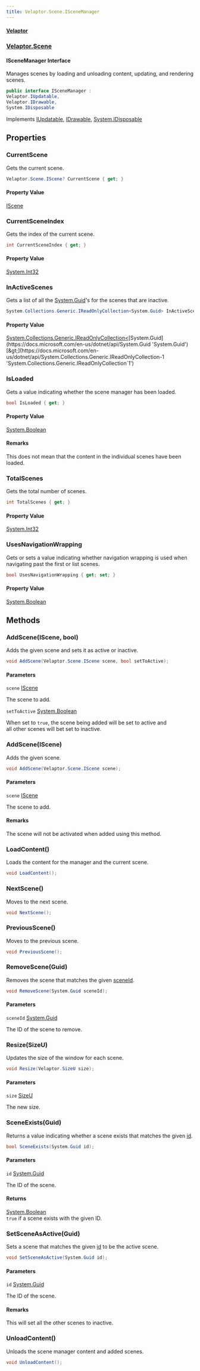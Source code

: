 ```yaml
---
title: Velaptor.Scene.ISceneManager
---
```


#### [Velaptor](Namespaces.md 'Velaptor Namespaces')
### [Velaptor.Scene](Velaptor.Scene.md 'Velaptor.Scene')

#### ISceneManager Interface

Manages scenes by loading and unloading content, updating, and rendering scenes.

```csharp
public interface ISceneManager :
Velaptor.IUpdatable,
Velaptor.IDrawable,
System.IDisposable
```

Implements [IUpdatable](Velaptor.IUpdatable.md 'Velaptor.IUpdatable'), [IDrawable](Velaptor.IDrawable.md 'Velaptor.IDrawable'), [System.IDisposable](https://docs.microsoft.com/en-us/dotnet/api/System.IDisposable 'System.IDisposable')
## Properties

<a name='Velaptor.Scene.ISceneManager.CurrentScene'></a>

### CurrentScene 

Gets the current scene.

```csharp
Velaptor.Scene.IScene? CurrentScene { get; }
```

#### Property Value
[IScene](Velaptor.Scene.IScene.md 'Velaptor.Scene.IScene')

<a name='Velaptor.Scene.ISceneManager.CurrentSceneIndex'></a>

### CurrentSceneIndex 

Gets the index of the current scene.

```csharp
int CurrentSceneIndex { get; }
```

#### Property Value
[System.Int32](https://docs.microsoft.com/en-us/dotnet/api/System.Int32 'System.Int32')

<a name='Velaptor.Scene.ISceneManager.InActiveScenes'></a>

### InActiveScenes 

Gets a list of all the [System.Guid](https://docs.microsoft.com/en-us/dotnet/api/System.Guid 'System.Guid')'s for the scenes that are inactive.

```csharp
System.Collections.Generic.IReadOnlyCollection<System.Guid> InActiveScenes { get; }
```

#### Property Value
[System.Collections.Generic.IReadOnlyCollection&lt;](https://docs.microsoft.com/en-us/dotnet/api/System.Collections.Generic.IReadOnlyCollection-1 'System.Collections.Generic.IReadOnlyCollection`1')[System.Guid](https://docs.microsoft.com/en-us/dotnet/api/System.Guid 'System.Guid')[&gt;](https://docs.microsoft.com/en-us/dotnet/api/System.Collections.Generic.IReadOnlyCollection-1 'System.Collections.Generic.IReadOnlyCollection`1')

<a name='Velaptor.Scene.ISceneManager.IsLoaded'></a>

### IsLoaded 

Gets a value indicating whether the scene manager has been loaded.

```csharp
bool IsLoaded { get; }
```

#### Property Value
[System.Boolean](https://docs.microsoft.com/en-us/dotnet/api/System.Boolean 'System.Boolean')

#### Remarks
This does not mean that the content in the individual scenes have been loaded.

<a name='Velaptor.Scene.ISceneManager.TotalScenes'></a>

### TotalScenes 

Gets the total number of scenes.

```csharp
int TotalScenes { get; }
```

#### Property Value
[System.Int32](https://docs.microsoft.com/en-us/dotnet/api/System.Int32 'System.Int32')

<a name='Velaptor.Scene.ISceneManager.UsesNavigationWrapping'></a>

### UsesNavigationWrapping 

Gets or sets a value indicating whether navigation wrapping is used when navigating past the first or list scenes.

```csharp
bool UsesNavigationWrapping { get; set; }
```

#### Property Value
[System.Boolean](https://docs.microsoft.com/en-us/dotnet/api/System.Boolean 'System.Boolean')
## Methods

<a name='Velaptor.Scene.ISceneManager.AddScene(Velaptor.Scene.IScene,bool)'></a>

### AddScene(IScene, bool) 

Adds the given scene and sets it as active or inactive.

```csharp
void AddScene(Velaptor.Scene.IScene scene, bool setToActive);
```
#### Parameters

<a name='Velaptor.Scene.ISceneManager.AddScene(Velaptor.Scene.IScene,bool).scene'></a>

`scene` [IScene](Velaptor.Scene.IScene.md 'Velaptor.Scene.IScene')

The scene to add.

<a name='Velaptor.Scene.ISceneManager.AddScene(Velaptor.Scene.IScene,bool).setToActive'></a>

`setToActive` [System.Boolean](https://docs.microsoft.com/en-us/dotnet/api/System.Boolean 'System.Boolean')

When set to `true`, the scene being added will be set to active and  
all other scenes will bet set to inactive.

<a name='Velaptor.Scene.ISceneManager.AddScene(Velaptor.Scene.IScene)'></a>

### AddScene(IScene) 

Adds the given scene.

```csharp
void AddScene(Velaptor.Scene.IScene scene);
```
#### Parameters

<a name='Velaptor.Scene.ISceneManager.AddScene(Velaptor.Scene.IScene).scene'></a>

`scene` [IScene](Velaptor.Scene.IScene.md 'Velaptor.Scene.IScene')

The scene to add.

#### Remarks
The scene will not be activated when added using this method.

<a name='Velaptor.Scene.ISceneManager.LoadContent()'></a>

### LoadContent() 

Loads the content for the manager and the current scene.

```csharp
void LoadContent();
```

<a name='Velaptor.Scene.ISceneManager.NextScene()'></a>

### NextScene() 

Moves to the next scene.

```csharp
void NextScene();
```

<a name='Velaptor.Scene.ISceneManager.PreviousScene()'></a>

### PreviousScene() 

Moves to the previous scene.

```csharp
void PreviousScene();
```

<a name='Velaptor.Scene.ISceneManager.RemoveScene(System.Guid)'></a>

### RemoveScene(Guid) 

Removes the scene that matches the given [sceneId](Velaptor.Scene.ISceneManager.md#sceneid 'Velaptor.Scene.ISceneManager.RemoveScene(System.Guid).sceneId').

```csharp
void RemoveScene(System.Guid sceneId);
```
#### Parameters

<a name='Velaptor.Scene.ISceneManager.RemoveScene(System.Guid).sceneId'></a>

`sceneId` [System.Guid](https://docs.microsoft.com/en-us/dotnet/api/System.Guid 'System.Guid')

The ID of the scene to remove.

<a name='Velaptor.Scene.ISceneManager.Resize(Velaptor.SizeU)'></a>

### Resize(SizeU) 

Updates the size of the window for each scene.

```csharp
void Resize(Velaptor.SizeU size);
```
#### Parameters

<a name='Velaptor.Scene.ISceneManager.Resize(Velaptor.SizeU).size'></a>

`size` [SizeU](Velaptor.SizeU.md 'Velaptor.SizeU')

The new size.

<a name='Velaptor.Scene.ISceneManager.SceneExists(System.Guid)'></a>

### SceneExists(Guid) 

Returns a value indicating whether a scene exists that matches the given [id](Velaptor.Scene.ISceneManager.md#id 'Velaptor.Scene.ISceneManager.SceneExists(System.Guid).id').

```csharp
bool SceneExists(System.Guid id);
```
#### Parameters

<a name='Velaptor.Scene.ISceneManager.SceneExists(System.Guid).id'></a>

`id` [System.Guid](https://docs.microsoft.com/en-us/dotnet/api/System.Guid 'System.Guid')

The ID of the scene.

#### Returns
[System.Boolean](https://docs.microsoft.com/en-us/dotnet/api/System.Boolean 'System.Boolean')  
`true` if a scene exists with the given ID.

<a name='Velaptor.Scene.ISceneManager.SetSceneAsActive(System.Guid)'></a>

### SetSceneAsActive(Guid) 

Sets a scene that matches the given [id](Velaptor.Scene.ISceneManager.md#id 'Velaptor.Scene.ISceneManager.SetSceneAsActive(System.Guid).id') to be the active scene.

```csharp
void SetSceneAsActive(System.Guid id);
```
#### Parameters

<a name='Velaptor.Scene.ISceneManager.SetSceneAsActive(System.Guid).id'></a>

`id` [System.Guid](https://docs.microsoft.com/en-us/dotnet/api/System.Guid 'System.Guid')

The ID of the scene.

#### Remarks
This will set all the other scenes to inactive.

<a name='Velaptor.Scene.ISceneManager.UnloadContent()'></a>

### UnloadContent() 

Unloads the scene manager content and added scenes.

```csharp
void UnloadContent();
```
